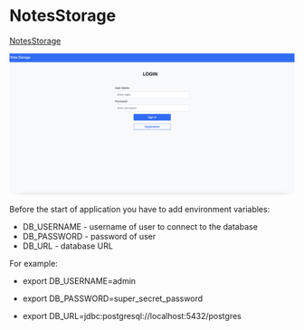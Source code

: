 # NotesStorage 
[NotesStorage](https://goit-notes.herokuapp.com)

![](notes.png)

Before the start of application you have to add environment variables:

  - DB_USERNAME - username of user to connect to the database
  - DB_PASSWORD - password of user
  - DB_URL - database URL

For example:

  - export DB_USERNAME=admin

  - export DB_PASSWORD=super_secret_password

  - export DB_URL=jdbc:postgresql://localhost:5432/postgres
